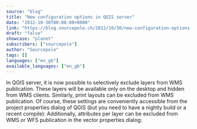 ```yaml
---
source: "blog"
title: "New configuration options in QGIS server"
date: "2012-10-30T00:00:00+0000"
link: "https://blog.sourcepole.ch/2012/10/30/new-configuration-options-in-qgis-server/"
draft: "false"
showcase: "planet"
subscribers: ["sourcepole"]
author: "Sourcepole"
tags: []
languages: ["en_gb"]
available_languages: ["en_gb"]
---
```


In QGIS server, it is now possible to selectively exclude layers from WMS publication. These layers will be available only on the desktop and hidden from WMS clients. Similarly, print layouts can be excluded from WMS publication. Of course, these settings are conveniently accessible from the project properties dialog of QGIS (but you need to have a nightly build or a recent compile):
Additionally, attributes per layer can be excluded from WMS or WFS publication in the vector properties dialog:
